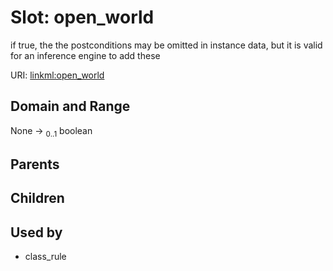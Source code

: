 
# Slot: open_world


if true, the the postconditions may be omitted in instance data, but it is valid for an inference engine to add these

URI: [linkml:open_world](https://w3id.org/linkml/open_world)


## Domain and Range

None &#8594;  <sub>0..1</sub> boolean

## Parents


## Children


## Used by

 * class_rule
